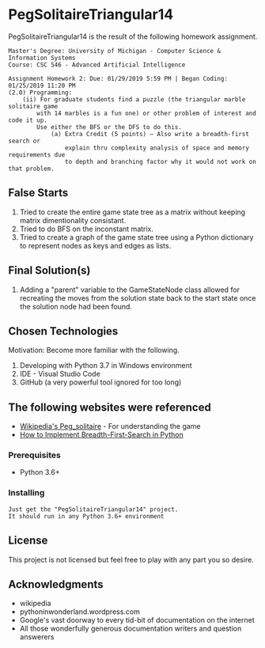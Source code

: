# PegSolitaireTriangular14

PegSolitaireTriangular14 is the result of the following homework assignment.

```
Master's Degree: University of Michigan - Computer Science & Information Systems
Course: CSC 546 - Advanced Artificial Intelligence

Assignment Homework 2: Due: 01/29/2019 5:59 PM | Began Coding: 01/25/2019 11:20 PM
(2.0) Programming:
    (ii) For graduate students find a puzzle (the triangular marble solitaire game 
        with 14 marbles is a fun one) or other problem of interest and code it up. 
        Use either the BFS or the DFS to do this.
            (a) Extra Credit (5 points) – Also write a breadth-first search or 
                explain thru complexity analysis of space and memory requirements due 
                to depth and branching factor why it would not work on that problem.
```

## False Starts

1) Tried to create the entire game state tree as a matrix without keeping matrix dimentionality consistant.
2) Tried to do BFS on the inconstant matrix.
3) Tried to create a graph of the game state tree using a Python dictionary to represent nodes as keys and edges as lists.

## Final Solution(s)

1) Adding a "parent" variable to the GameStateNode class allowed for recreating the moves
from the solution state back to the start state once the solution node had been found.

## Chosen Technologies

Motivation: Become more familiar with the following.
1) Developing with Python 3.7 in Windows environment
2) IDE - Visual Studio Code
3) GitHub (a very powerful tool ignored for too long)

## The following websites were referenced

* [Wikipedia's Peg_solitaire](https://en.wikipedia.org/wiki/Peg_solitaire) - For understanding the game
* [How to Implement Breadth-First-Search in Python](https://pythoninwonderland.wordpress.com/2017/03/18/how-to-implement-breadth-first-search-in-python/)

### Prerequisites

- Python 3.6+

### Installing
```
Just get the "PegSolitaireTriangular14" project.
It should run in any Python 3.6+ environment
```

## License

This project is not licensed but feel free to play with any part you so desire.

## Acknowledgments

* wikipedia
* pythoninwonderland.wordpress.com
* Google's vast doorway to every tid-bit of documentation on the internet
* All those wonderfully generous documentation writers and question answerers
